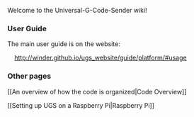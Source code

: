 Welcome to the Universal-G-Code-Sender wiki!

### User Guide

The main user guide is on the website:

  &nbsp; &nbsp; http://winder.github.io/ugs_website/guide/platform/#usage

### Other pages

[[An overview of how the code is organized|Code Overview]]

[[Setting up UGS on a Raspberry Pi|Raspberry Pi]]
